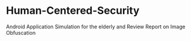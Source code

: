 # Human-Centered-Security
Android Application Simulation for the elderly and Review Report on Image Obfuscation
